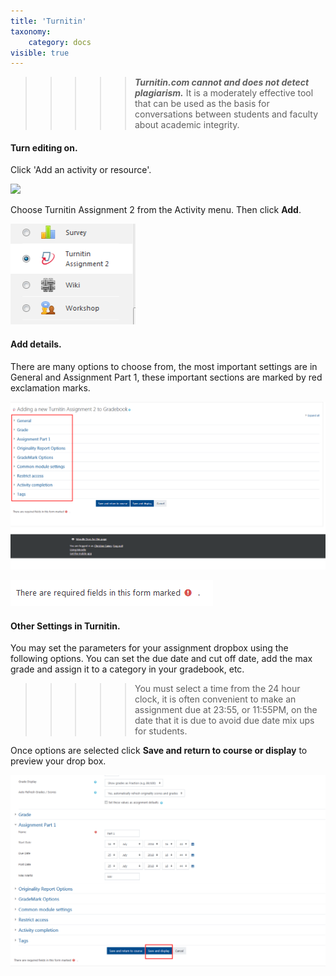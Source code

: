 ```yaml
---
title: 'Turnitin'
taxonomy:
    category: docs
visible: true
---
```


>>>>> _**Turnitin.com cannot and does not detect plagiarism.**_ It is a moderately effective tool that can be used as the basis for conversations between students and faculty about academic integrity.

#### Turn editing on.

Click 'Add an activity or resource'.

![](../.gitbook/assets/adding-documents-1-2.png)

Choose Turnitin Assignment 2 from the Activity menu. Then click **Add**.

![](turnitin-1.png)

#### Add details.
There are many options to choose from, the most important settings are in General and Assignment Part 1, these important sections are marked by red exclamation marks.

![](turnitin-2.png)

![](turnitin-3.png)

#### Other Settings in Turnitin.

You may set the parameters for your assignment dropbox using the following options. You can set the due date and cut off date, add the max grade and assign it to a category in your gradebook, etc.

>>>>> You must select a time from the 24 hour clock, it is often convenient to make an assignment due at 23:55, or 11:55PM, on the date that it is due to avoid due date mix ups for students.

Once options are selected click **Save and return to course or display** to preview your drop box.

![](turnitin-4.png)

